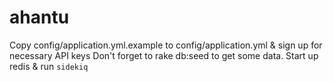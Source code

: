 ahantu
======

Copy config/application.yml.example to config/application.yml & sign up for necessary API keys
Don't forget to rake db:seed to get some data.
Start up redis & run `sidekiq`